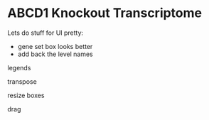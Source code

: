 # ABCD1 Knockout Transcriptome


Lets do stuff for UI pretty:
- gene set box looks better
- add back the level names


legends


transpose


resize boxes


drag

